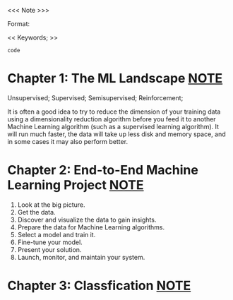 <<< Note >>>

Format:

<< Keywords; >>

`code`

# Chapter 1: The ML Landscape [NOTE](ch1/note.md)

Unsupervised; Supervised; Semisupervised; Reinforcement; 

It is often a good idea to try to reduce the dimension of your training data using a dimensionality reduction algorithm before you feed it to another Machine Learning algorithm (such as a supervised learning algorithm). It will run much faster, the data will take up less disk and memory space, and in some cases it may also perform better.

# Chapter 2: End-to-End Machine Learning Project [NOTE](ch2/note.md)

1. Look at the big picture.
2. Get the data.
3. Discover and visualize the data to gain insights.
4. Prepare the data for Machine Learning algorithms.
5. Select a model and train it.
6. Fine-tune your model.
7. Present your solution.
8. Launch, monitor, and maintain your system.

# Chapter 3: Classfication [NOTE](ch3/note.md)
